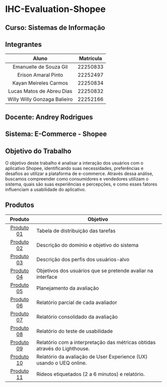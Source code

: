 # IHC-Evaluation-Shopee

## Curso: Sistemas de Informação

## Integrantes

|            Aluno              | Matrícula |
|:------------------------------:|:---------:|
| Emanuelle de Souza Gil        | 22250833  |
| Erison Amaral Pinto           | 22252497  |
| Kayan Meireles Carmos         | 22250834  |
| Lucas Matos de Abreu Dias     | 22250832  |
|  Willy Willy Gonzaga Balieiro | 22252166  |


## Docente: Andrey Rodrigues

## Sistema: E-Commerce - Shopee

## Objetivo do Trabalho
O objetivo deste trabalho é analisar a interação dos usuários com o aplicativo Shopee, identificando suas necessidades, preferências e desafios ao utilizar a plataforma de e-commerce. Através dessa análise, buscamos compreender como consumidores e vendedores utilizam o sistema, quais são suas experiências e percepções, e como esses fatores influenciam a usabilidade do aplicativo.

## Produtos

| Produto  | Objetivo |
|:--------:|----------|
| [Produto 01](https://github.com/abreulucass/IHC-Evaluation-Shopee/blob/main/docs/tabela_tarefas.md) | Tabela de distribuição das tarefas |
| [Produto 02](https://github.com/abreulucass/IHC-Evaluation-Shopee/blob/main/docs/sistema/dominio_objetivo_sistema.md) | Descrição do domínio e objetivo do sistema |
| [Produto 03](https://github.com/abreulucass/IHC-Evaluation-Shopee/blob/main/docs/sistema/perfil_usuarios_alvo.md) | Descrição dos perfis dos usuários-alvo |
| [Produto 04](https://github.com/abreulucass/IHC-Evaluation-Shopee/blob/main/docs/sistema/tarefas_usuarios.md) | Objetivos dos usuários que se pretende avaliar na interface |
| [Produto 05]() | Planejamento da avaliação |
| [Produto 06](https://github.com/abreulucass/IHC-Evaluation-Shopee/tree/main/docs/inspecao_usabilidade/relatorios_individuais) | Relatório parcial de cada avaliador |
| [Produto 07](https://github.com/abreulucass/IHC-Evaluation-Shopee/blob/main/docs/inspecao_usabilidade/relatorio_inspecao.md) | Relatório consolidado da avaliação |
| [Produto 08](https://github.com/abreulucass/IHC-Evaluation-Shopee/blob/main/docs/teste_usabilidade/relatorio_teste.md) | Relatório do teste de usabilidade |
| [Produto 09](https://github.com/abreulucass/IHC-Evaluation-Shopee/blob/main/docs/avaliacao_ux/relatorio_avaliacao_ux.md) | Relatório com a interpretação das métricas obtidas através do Lighthouse. |
| [Produto 10](https://github.com/abreulucass/IHC-Evaluation-Shopee/blob/main/docs/avaliacao_ux/relatorio_avaliacao_ux_UEQonline.md) | Relatório da avaliação de User Experience (UX) usando o UEQ online. |
| [Produto 11](https://github.com/abreulucass/IHC-Evaluation-Shopee/tree/main/docs/avaliacao_comunicabilidade) | Rídeos etiquetados (2 a 6 minutos) e relatório. |


